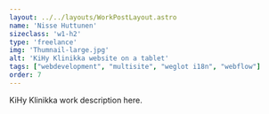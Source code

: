 ```yaml
---
layout: ../../layouts/WorkPostLayout.astro
name: 'Nisse Huttunen'
sizeclass: 'w1-h2'
type: 'freelance'
img: 'Thumnail-large.jpg'
alt: 'KiHy Klinikka website on a tablet'
tags: ["webdevelopment", "multisite", "weglot i18n", "webflow"]
order: 7
---
```


KiHy Klinikka work description here.